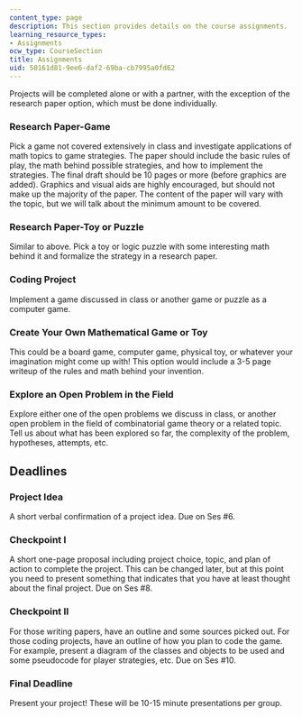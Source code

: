 ```yaml
---
content_type: page
description: This section provides details on the course assignments.
learning_resource_types:
- Assignments
ocw_type: CourseSection
title: Assignments
uid: 50161d81-9ee6-daf2-69ba-cb7995a0fd62
---
```


Projects will be completed alone or with a partner, with the exception of the research paper option, which must be done individually.

### Research Paper-Game

Pick a game not covered extensively in class and investigate applications of math topics to game strategies. The paper should include the basic rules of play, the math behind possible strategies, and how to implement the strategies. The final draft should be 10 pages or more (before graphics are added). Graphics and visual aids are highly encouraged, but should not make up the majority of the paper. The content of the paper will vary with the topic, but we will talk about the minimum amount to be covered.

### Research Paper-Toy or Puzzle

Similar to above. Pick a toy or logic puzzle with some interesting math behind it and formalize the strategy in a research paper.

### Coding Project

Implement a game discussed in class or another game or puzzle as a computer game.

### Create Your Own Mathematical Game or Toy

This could be a board game, computer game, physical toy, or whatever your imagination might come up with! This option would include a 3-5 page writeup of the rules and math behind your invention.

### Explore an Open Problem in the Field

Explore either one of the open problems we discuss in class, or another open problem in the field of combinatorial game theory or a related topic. Tell us about what has been explored so far, the complexity of the problem, hypotheses, attempts, etc.

Deadlines
---------

### Project Idea

A short verbal confirmation of a project idea. Due on Ses #6.

### Checkpoint I

A short one-page proposal including project choice, topic, and plan of action to complete the project. This can be changed later, but at this point you need to present something that indicates that you have at least thought about the final project. Due on Ses #8.

### Checkpoint II

For those writing papers, have an outline and some sources picked out. For those coding projects, have an outline of how you plan to code the game. For example, present a diagram of the classes and objects to be used and some pseudocode for player strategies, etc. Due on Ses #10.

### Final Deadline

Present your project! These will be 10-15 minute presentations per group.